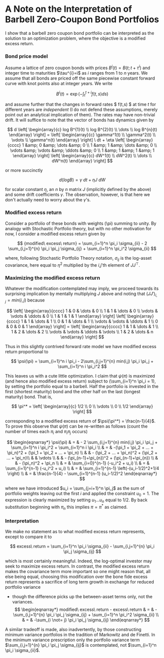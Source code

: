 
# A Note on the Interpretation of Barbell Zero-Coupon Bond Portfolios

I show that a barbell zero coupon bond portfolio can be interpreted as the solution to an optimization problem, where the objective is a modified excess return. 

### Bond price model

Assume a lattice of zero coupon bonds with prices $B^i(t) = B(t;t+\tau^{i})$ and integer time to maturities $\tau^{i}=i\$ as $i$ ranges from $1$ to $n$ years. We assume that all bonds are priced off the same piecewise constant forward curve with knot points also at integer years. We write 

$$
    B^{i}(t) = \exp\left(- \int_t^{t+i} f(t,s) ds \right)
$$

and assume further that the changes in forward rates $ f(t,s) $ at time $t$ for different years are *independent* (I do not defend these assumptions, merely point out an analytical implication of them). The rates may have non-trivial drift. It will suffice to note that the vector of bonds has dynamics given by

$$
   d \left[ \begin{array}{c} log B^{1}(t) \\ 
                             log B^{2}(t) \\ 
                             \dots  \\
                             log B^{n}(t) 
     \end{array} \right] = \left[
                \begin{array}{c} 
                         \gamma^1(t) \\ 
                         \gamma^2(t) \\
                         \vdots \\
                         \gamma^n(t)
           \end{array}
  \right] \ dt 
    +  \eta \left[ \begin{array}{cccc} 1 &amp; 0 &amp; \dots &amp; 0 \\ 
                                  1 &amp; 1 &amp; \dots &amp; 0 \\
                                  \vdots &amp; \vdots &amp; \ddots &amp; 0 \\
                                  1 &amp; 1 &amp; 1 &amp; 1 
         \end{array} \right] 
      \left[ \begin{array}{c} dW^1(t) \\ 
                              dW^2(t) \\ 
                             \dots  \\
                              dW^n(t)
         \end{array} \right] 
$$

or more succinctly

$$
   d (log B) = \gamma \ dt + \eta J \ dW
$$

for scalar constant $\eta$, an $n$ by $n$ matrix $J$ (implicitly defined by the above) and some drift coefficients $\gamma$. The observation, however, is that here we don't actually need to worry about the $\gamma$'s. 

### Modified excess return 

Consider a portfolio of these bonds with weights \(\pi\) summing to unity. By analogy with Stochastic Portfolio theory, but with no other motivation for now, I consider a modified excess return given by 

$$
     {modified\ excess\ return} = \sum_{i=1}^n \pi_i \sigma_{ii} - 2 \sum_{i,j=1}^{n} \pi_i \pi_j \sigma_{ij} + \sum_{i=1}^n \pi_i^2 \sigma_{ii}
$$  

where, following Stochastic Portfolio Theory notation, $\sigma_{ij}$ is the log-asset covariance, here equal to $\eta^2$ multiplied by the $i$,$j$'th element of $J J^{\top}$. 
   
### Maximizing the modified excess return
Whatever the modification contemplated may imply, we proceed towards its surprising implication by mentally multiplying $J$ above and noting that $(J J')_{i,j} = min(i,j)$ because 

$$
     \left[ \begin{array}{cccc} 1 & 0 & \dots & 0 \\ 
                                  1 & 1 & \dots & 0 \\
                                  \vdots & \vdots & \ddots & 0 \\
                                  1 & 1 & 1 & 1 
         \end{array} \right] 
       \left[ \begin{array}{cccc} 1 & 1 & \dots & 1 \\ 
                                  0 & 1 & \dots & 1 \\
                                  \vdots & \vdots & \ddots & 1 \\
                                  0 & 0 & 0 & 1 
         \end{array} \right] =  \left[ \begin{array}{cccc} 1 & 1 & \dots & 1 \\ 
                                  1 & 2 & \dots & 2 \\
                                  \vdots & \vdots & \ddots & \vdots \\
                                  1 & 2 & \dots & n 
         \end{array} \right] 
$$

Thus in this slightly contrived forward rate model we have modified excess return proportional to 

$$
       \psi(\pi) = \sum_{i=1}^n i \pi_i  - 2\sum_{i,j=1}^{n} min(i,j) \pi_i  \pi_j + \sum_{i=1}^n i \pi_i^2 
$$

This leaves us with a cute little optimization. I claim that $\psi(\pi)$ is maximized (and hence also modified excess return) subject to \(\sum_{i=1}^n \pi_i = 1\), by setting the portfolio equal to a barbell. Half the portfolio is invested in the first (shortest maturity) bond and the other half on the last (longest maturity) bond. That is,

$$
  \pi^* = \left[ \begin{array}{c} 1/2 \\ 0 \\ \vdots \\ 0 \\ 1/2   \end{array}  \right]
$$ 

corresponding to a modified excess return of $\psi(\pi^*) = \frac{n-1}{4}$. To prove this observe that $\psi(\pi)$ can be re-written as follows (count the number of times each $\pi_i$ and $\pi_i \pi_j$ occurs)

$$
 \begin{eqnarray*}
\psi(\pi) & = &  - 2 \sum_{i,j=1}^{n} min(i,j) \pi_i  \pi_j + \sum_{i=1}^n i \pi_i^2 + \sum_{i=1}^n i \pi_i \\
   & = &    -(\pi_1 + \pi_2 + ... + \pi_n)^2 + (\pi_1 + \pi_2 + ... + \pi_n) \\
 &  & -  (\pi_2 + ... + \pi_n)^2 + (\pi_2 + ... + \pi_n)\\
    & &  \vdots \\
    & & - (\pi_{n-1}+\pi_{n})^2 + (\pi_{n-1}+\pi_{n}) \\
    &  & - (\pi_n)^2 + \pi_n \\
   & = &  \sum_{i=0}^{n-1} (-u_i^2 + u_i) \\
   & = &  \sum_{i=1}^{n-1} (-u_i^2 + u_i) \\
   & = &  \sum_{i=1}^{n-1} \left(-(u_i-1/2)^2+1/4 \right) \\
   & = & \frac{n-1}{4} - \sum_{i=1}^{n-1} (u_i-1/2)^2
\end{eqnarray*}
$$


where we have introduced $u_i = \sum_{j=i+1}^n \pi_j$ as the sum of portfolio weights leaving out the first $i$ and applied the constraint $u_0=1$. The expression is clearly maximized by setting $u_1 ... u_n$ equal to $1/2$. By back substitution beginning with $\pi_n$ this implies $\pi = \pi^*$ as claimed. 

### Interpretation

We make no statement as to what modified excess return represents, except to compare it to

$$
     excess\ return  =  \sum_{i=1}^n \pi_i \sigma_{ii} - \sum_{i,j=1}^{n} \pi_i \pi_j \sigma_{ij}
$$

which is most certainly meaningful. Indeed, the log-optimal investor may seek to maximize excess return. In contrast, the modified excess return makes the covariance term more important so one might reason that, all else being equal, choosing this modification over the bone fide excess return represents a sacrifice of long term growth in exchange for reduced portfolio variance 
- though the difference picks up the between-asset terms only, not the variances.   
$$  
\begin{eqnarray*}
     modified\ excess\ return - excess\ return & = & - \sum_{i,j=1}^{n} \pi_i \pi_j \sigma_{ij} + \sum_{i=1}^n \pi_i^2 \sigma_{ii} \\
     & = & -\sum_{i \not= j} \pi_i \pi_j \sigma_{ij}
\end{eqnarray*}
$$

A similar tradeoff is made, also inadvertently, by those constructing minimum variance portfolios in the tradition of Markowitz and de Finetti. In the minimum variance prescription only the portfolio variance term $\sum_{i,j=1}^{n} \pi_i \pi_j \sigma_{ij}$ is contemplated, not $\sum_{i=1}^n \pi_i \sigma_{ii}$.   
